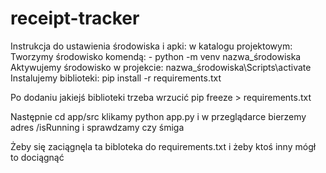 # receipt-tracker

Instrukcja do ustawienia środowiska i apki:
w katalogu projektowym:
Tworzymy środowisko komendą:
    - python -m venv nazwa_środowiska 
Aktywujemy środowisko w projekcie:
    nazwa_środowiska\Scripts\activate
Instalujemy biblioteki:
    pip install -r requirements.txt

Po dodaniu jakiejś biblioteki trzeba wrzucić
    pip freeze > requirements.txt

Następnie cd app/src
klikamy python app.py i w przeglądarce bierzemy adres /isRunning i sprawdzamy czy śmiga



Żeby się zaciągnęla ta bibloteka do requirements.txt i żeby ktoś inny mógł to dociągnąć


